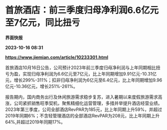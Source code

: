 # 首旅酒店：前三季度归母净利润6.6亿元至7亿元，同比扭亏
**界面快报**

**2023-10-16 08:31**

**https://www.jiemian.com/article/10233301.html**

首旅酒店10月16日公告，公司预计2023年前三季度归母净利润与上年同期相比扭亏为盈，实现归母净利润为6.6亿元至7亿元，比上年同期增加9.91亿元-10.31亿元，增长299%-311%；扣非归母净利润为6亿元至6.4亿元，比上年同期增加9.96亿元-10.36亿元，增长251%-261%。

报告期内，国内商务出行及休闲旅游需求稳步复苏，进入暑期以来度假旅游需求高涨，公司紧抓销售旺季契机，聚焦精细化运营管理，多措并举提升酒店经营业绩。2023年第三季度，公司全部酒店RevPAR为185元，比上年同期上升59%，并超过2019年同期6%；不含轻管理酒店的全部酒店RevPAR为208元，比上年同期上升64%,并超过2019年同期17%。